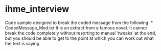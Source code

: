# ihme_interview
 Code sample designed to break the coded message from the following:   * CodedMessage_Med.txt  It is an extract from a famous novel. It cannot break the code completely without resorting to manual ‘tweaks’ at the end, but you should be able to get to the point at which you can work out what the text is saying.
